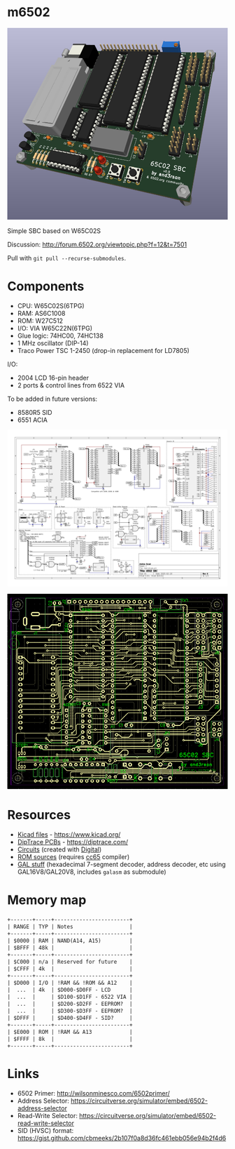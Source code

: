 # m6502

![65c02s SBC](./img/v09_3d.jpg)

Simple SBC based on W65C02S

Discussion: <http://forum.6502.org/viewtopic.php?f=12&t=7501>

Pull with `git pull --recurse-submodules`.

# Components

- CPU: W65C02S(6TPG)
- RAM: AS6C1008
- ROM: W27C512
- I/O: VIA W65C22N(6TPG)
- Glue logic: 74HC00, 74HC138
- 1 MHz oscillator (DIP-14)
- Traco Power TSC 1-2450 (drop-in replacement for LD7805)

I/O:
- 2004 LCD 16-pin header
- 2 ports & control lines from 6522 VIA

To be added in future versions:
- 8580R5 SID
- 6551 ACIA

![65c02s SBC PCB](./img/v09.png)

![65c02s SBC PCB](./img/v09_routed2.png)

# Resources

- [Kicad files](./kicad) - <https://www.kicad.org/>
- [DipTrace PCBs](./diptrace) - <https://diptrace.com/>
- [Circuits](./circuits) (created with [Digital](https://github.com/hneemann/Digital))
- [ROM sources](./rom) (requires [cc65](https://cc65.github.io/) compiler)
- [GAL stuff](./gal) (hexadecimal 7-segment decoder, address decoder, etc using GAL16V8/GAL20V8, includes `galasm` as submodule)

# Memory map

```
+-------+-----+------------------------+
| RANGE | TYP | Notes                  |
+-------+-----+------------------------+
| $0000 | RAM | NAND(A14, A15)         |
| $BFFF | 48k |                        |
+-------+-----+------------------------+
| $C000 | n/a | Reserved for future    |
| $CFFF | 4k  |                        |
+-------+-----+------------------------+
| $D000 | I/O | !RAM && !ROM && A12    |
|  ...  | 4k  | $D000-$D0FF - LCD      |
|  ...  |     | $D100-$D1FF - 6522 VIA |
|  ...  |     | $D200-$D2FF - EEPROM?  |
|  ...  |     | $D300-$D3FF - EEPROM?  |
| $DFFF |     | $D400-$D4FF - SID?     |
+-------+-----+------------------------+
| $E000 | ROM | !RAM && A13            |
| $FFFF | 8k  |                        |
+-------+-----+------------------------+
```

# Links
- 6502 Primer: http://wilsonminesco.com/6502primer/
- Address Selector: https://circuitverse.org/simulator/embed/6502-address-selector
- Read-Write Selector: https://circuitverse.org/simulator/embed/6502-read-write-selector
- SID (HVSC) format: https://gist.github.com/cbmeeks/2b107f0a8d36fc461ebb056e94b2f4d6
